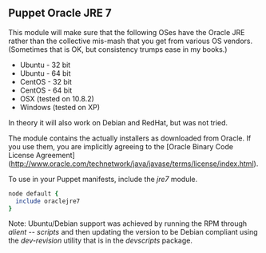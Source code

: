 ## Puppet Oracle JRE 7

This module will make sure that the following OSes have the Oracle JRE rather than the
collective mis-mash that you get from various OS vendors. (Sometimes that is OK, but
consistency trumps ease in my books.)

* Ubuntu - 32 bit
* Ubuntu - 64 bit
* CentOS - 32 bit
* CentOS - 64 bit
* OSX (tested on 10.8.2)
* Windows (tested on XP)

In theory it will also work on Debian and RedHat, but was not tried.

The module contains the actually installers as downloaded from Oracle. If you use them,
you are implicitly agreeing to the [Oracle Binary Code License Agreement] (http://www.oracle.com/technetwork/java/javase/terms/license/index.html).

To use in your Puppet manifests, include the _jre7_ module.

```ruby
node default {
  include oraclejre7
}
```

Note: Ubuntu/Debian support was achieved by running the RPM through _alient -- scripts_ and
then updating the version to be Debian compliant using the _dev-revision_ utility that is in
the _devscripts_ package.